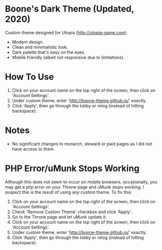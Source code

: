 Boone's Dark Theme (Updated, 2020)
==================================

Custom theme designed for Utopia (http://utopia-game.com).

- Modern design. 
- Clean and minimalistic look.
- Dark palette that's easy on the eyes.
- Mobile friendly (albeit not responsive due to limitations).

How To Use
==========

1. Click on your account name on the top right of the screen, then click on 'Account Settings'.
2. Under custom theme, enter 'http://boone-theme.github.io/' exactly.
3. Click 'Apply', then go through the lobby or relog (instead of hitting backspace).

Notes
=====

- No significant changes to monarch, steward or paid pages as I did not have access to them.

PHP Error/uMunk Stops Working
=============================

Although this does not seem to occur on mobile browsers, occasionally, you may get a php error on your Throne page and uMunk stops working. I suspect this is the result of using any custom theme. To fix this:

1. Click on your account name on the top right of the screen, then click on 'Account Settings'.
2. Check 'Remove Custom Theme' checkbox and click 'Apply'.
3. Go to the Throne page and let uMunk update it.
4. Click on your account name on the top right of the screen, then click on 'Account Settings'.
5. Under custom theme, enter 'http://boone-theme.github.io/' exactly.
6. Click 'Apply', then go through the lobby or relog (instead of hitting backspace).
